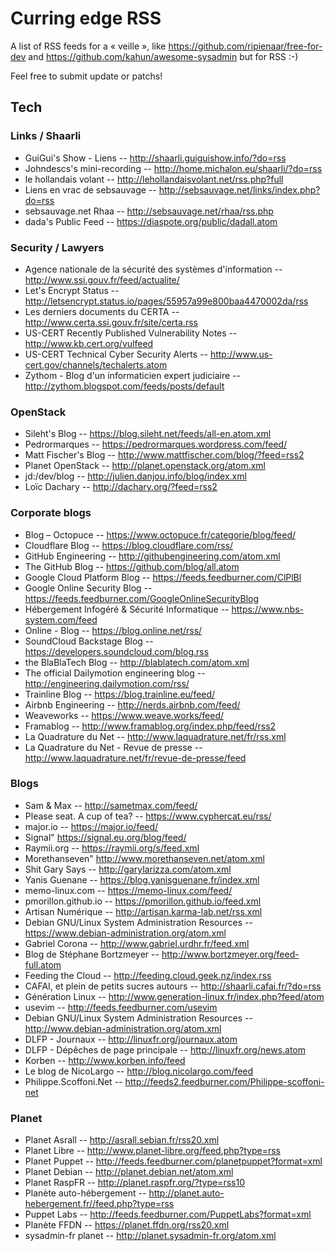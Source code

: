 # Curring edge RSS

A list of RSS feeds for a « veille », like <https://github.com/ripienaar/free-for-dev> and <https://github.com/kahun/awesome-sysadmin> but for RSS :-)

Feel free to submit update or patchs!

## Tech

### Links / Shaarli

* GuiGui's Show - Liens -- <http://shaarli.guiguishow.info/?do=rss>
* Johndescs's mini-recording -- <http://home.michalon.eu/shaarli/?do=rss>
* le hollandais volant -- <http://lehollandaisvolant.net/rss.php?full>
* Liens en vrac de sebsauvage -- <http://sebsauvage.net/links/index.php?do=rss>
* sebsauvage.net Rhaa -- <http://sebsauvage.net/rhaa/rss.php>
* dada's Public Feed -- <https://diaspote.org/public/dadall.atom>

### Security / Lawyers

* Agence nationale de la sécurité des systèmes d'information -- <http://www.ssi.gouv.fr/feed/actualite/>
* Let's Encrypt Status -- <http://letsencrypt.status.io/pages/55957a99e800baa4470002da/rss>
* Les derniers documents du CERTA -- <http://www.certa.ssi.gouv.fr/site/certa.rss>
* US-CERT Recently Published Vulnerability Notes -- <http://www.kb.cert.org/vulfeed>
* US-CERT Technical Cyber Security Alerts -- <http://www.us-cert.gov/channels/techalerts.atom>
* Zythom - Blog d'un informaticien expert judiciaire -- <http://zythom.blogspot.com/feeds/posts/default>

### OpenStack

* Sileht's Blog -- <https://blog.sileht.net/feeds/all-en.atom.xml>
* Pedrormarques -- <https://pedrormarques.wordpress.com/feed/>
* Matt Fischer's Blog -- <http://www.mattfischer.com/blog/?feed=rss2>
* Planet OpenStack -- <http://planet.openstack.org/atom.xml>
* jd:/dev/blog -- <http://julien.danjou.info/blog/index.xml>
* Loïc Dachary -- <http://dachary.org/?feed=rss2>

### Corporate blogs

* Blog – Octopuce -- <https://www.octopuce.fr/categorie/blog/feed/>
* Cloudflare Blog -- <https://blog.cloudflare.com/rss/>
* GitHub Engineering -- <http://githubengineering.com/atom.xml>
* The GitHub Blog -- <https://github.com/blog/all.atom>
* Google Cloud Platform Blog -- <https://feeds.feedburner.com/ClPlBl>
* Google Online Security Blog -- <https://feeds.feedburner.com/GoogleOnlineSecurityBlog>
* Hébergement Infogéré & Sécurité Informatique -- <https://www.nbs-system.com/feed>
* Online - Blog -- <https://blog.online.net/rss/>
* SoundCloud Backstage Blog -- <https://developers.soundcloud.com/blog.rss>
* the BlaBlaTech Blog -- <http://blablatech.com/atom.xml>
* The official Dailymotion engineering blog -- <http://engineering.dailymotion.com/rss/>
* Trainline Blog -- <https://blog.trainline.eu/feed/>
* Airbnb Engineering -- <http://nerds.airbnb.com/feed/>
* Weaveworks -- <https://www.weave.works/feed/>
* Framablog -- <http://www.framablog.org/index.php/feed/rss2>
* La Quadrature du Net -- <http://www.laquadrature.net/fr/rss.xml>
* La Quadrature du Net - Revue de presse -- <http://www.laquadrature.net/fr/revue-de-presse/feed>

### Blogs

* Sam & Max -- <http://sametmax.com/feed/>
* Please seat. A cup of tea? -- <https://www.cyphercat.eu/rss/>
* major.io -- <https://major.io/feed/>
* Signal" <https://signal.eu.org/blog/feed/>
* Raymii.org -- <https://raymii.org/s/feed.xml>
* Morethanseven" <http://www.morethanseven.net/atom.xml>
* Shit Gary Says -- <http://garylarizza.com/atom.xml>
* Yanis Guenane -- <https://blog.yanisguenane.fr/index.xml>
* memo-linux.com -- <https://memo-linux.com/feed/>
* pmorillon.github.io -- <https://pmorillon.github.io/feed.xml>
* Artisan Numérique -- <http://artisan.karma-lab.net/rss.xml>
* Debian GNU/Linux System Administration Resources -- <https://www.debian-administration.org/atom.xml>
* Gabriel Corona -- <http://www.gabriel.urdhr.fr/feed.xml>
* Blog de Stéphane Bortzmeyer -- <http://www.bortzmeyer.org/feed-full.atom>
* Feeding the Cloud -- <http://feeding.cloud.geek.nz/index.rss>
* CAFAI, et plein de petits sucres autours -- <http://shaarli.cafai.fr/?do=rss>
* Génération Linux -- <http://www.generation-linux.fr/index.php?feed/atom>
* usevim -- <http://feeds.feedburner.com/usevim>
* Debian GNU/Linux System Administration Resources -- <http://www.debian-administration.org/atom.xml>
* DLFP - Journaux -- <http://linuxfr.org/journaux.atom>
* DLFP - Dépêches de page principale -- <http://linuxfr.org/news.atom>
* Korben -- <http://www.korben.info/feed>
* Le blog de NicoLargo -- <http://blog.nicolargo.com/feed>
* Philippe.Scoffoni.Net -- <http://feeds2.feedburner.com/Philippe-scoffoni-net>

### Planet

* Planet Asrall -- <http://asrall.sebian.fr/rss20.xml>
* Planet Libre -- <http://www.planet-libre.org/feed.php?type=rss>
* Planet Puppet -- <http://feeds.feedburner.com/planetpuppet?format=xml>
* Planet Debian -- <http://planet.debian.net/atom.xml>
* Planet RaspFR -- <http://planet.raspfr.org/?type=rss10>
* Planète auto-hébergement -- <http://planet.auto-hebergement.fr//feed.php?type=rss>
* Puppet Labs -- <http://feeds.feedburner.com/PuppetLabs?format=xml>
* Planète FFDN -- <https://planet.ffdn.org/rss20.xml>
* sysadmin-fr planet -- <http://planet.sysadmin-fr.org/atom.xml>
